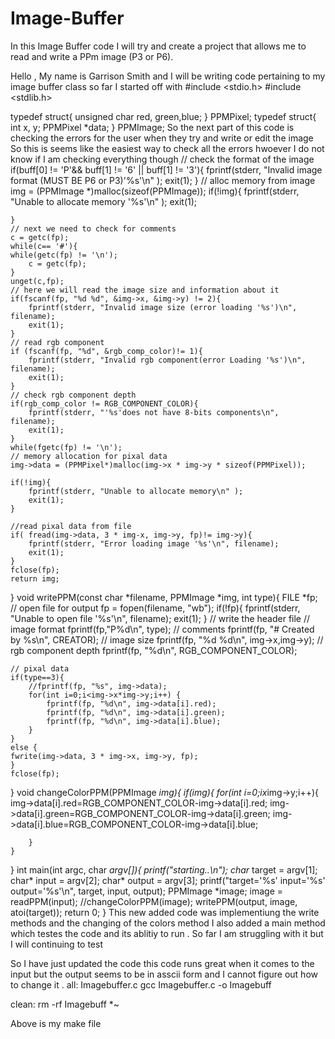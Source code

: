 # Image-Buffer
In this Image Buffer code I will try and create a project that allows me to read and write a PPm image (P3 or P6).

Hello , My name is Garrison Smith and I will be writing code pertaining to my image buffer class so far I started off with
#include <stdio.h>
#include <stdlib.h>

typedef struct{
    unsigned char red, green,blue;
}
PPMPixel;
typedef struct{
    int x, y;
    PPMPixel *data;
}
PPMImage;
So the next part of this code is checking the errors for the user when they try and write or edit the image 
So this is seems like the easiest way to check all the errors hwoever I do not know if I am checking everything though 
// check the format of the image
	if(buff[0] != 'P'&& buff[1] != '6' || buff[1] != '3'){
		fprintf(stderr, "Invalid image format (MUST BE P6 or P3)'%s'\n" );
		exit(1);
	}
	// alloc memory from image
	img = (PPMImage *)malloc(sizeof(PPMImage));
	if(!img){
		fprintf(stderr, "Unable to allocate memory '%s'\n" );
		exit(1);

	}
	// next we need to check for comments
	c = getc(fp);
	while(c== '#'){
	while(getc(fp) != '\n');
		c = getc(fp);
	}
	unget(c,fp);
	// here we will read the image size and information about it
	if(fscanf(fp, "%d %d", &img->x, &img->y) != 2){
		fprintf(stderr, "Invalid image size (error loading '%s')\n", filename);
		exit(1);
	}
	// read rgb component
	if (fscanf(fp, "%d", &rgb_comp_color)!= 1){
		fprintf(stderr, "Invalid rgb component(error Loading '%s')\n", filename);
		exit(1);
	}
	// check rgb component depth 
	if(rgb_comp_color != RGB_COMPONENT_COLOR){
		fprintf(stderr, "'%s'does not have 8-bits components\n", filename);
		exit(1);
	}
	while(fgetc(fp) != '\n');
	// memory allocation for pixal data
	img->data = (PPMPixel*)malloc(img->x * img->y * sizeof(PPMPixel));

	if(!img){
		fprintf(stderr, "Unable to allocate memory\n" );
		exit(1);
	}

	//read pixal data from file
	if( fread(img->data, 3 * img-x, img->y, fp)!= img->y){
		fprintf(stderr, "Error loading image '%s'\n", filename);
		exit(1);
	}
	fclose(fp);
	return img;
}
void writePPM(const char *filename, PPMImage *img, int type){
	FILE *fp;
	// open file for output
	fp = fopen(filename, "wb");
	if(!fp){
		fprintf(stderr, "Unable to open file '%s'\n", filename);
		exit(1);
	}
	// write the header file
	// image format
	fprintf(fp,"P%d\n", type);
	// comments
	fprintf(fp, "# Created by %s\n", CREATOR);
	// image size
	fprintf(fp, "%d %d\n", img->x,img->y);
	// rgb component depth
	fprintf(fp, "%d\n", RGB_COMPONENT_COLOR);

	// pixal data
	if(type==3){
		//fprintf(fp, "%s", img->data);
		for(int i=0;i<img->x*img->y;i++) {
			fprintf(fp, "%d\n", img->data[i].red);
			fprintf(fp, "%d\n", img->data[i].green);
			fprintf(fp, "%d\n", img->data[i].blue);
		}
	}
	else {
	fwrite(img->data, 3 * img->x, img->y, fp);
	}
	fclose(fp);
}
void changeColorPPM(PPMImage *img){
	if(img){
		for(int i=0;i<img->x*img->y;i++){
			img->data[i].red=RGB_COMPONENT_COLOR-img->data[i].red;
			img->data[i].green=RGB_COMPONENT_COLOR-img->data[i].green;
			img->data[i].blue=RGB_COMPONENT_COLOR-img->data[i].blue;

		}
	}
}
int main(int argc, char *argv[]){
	printf("starting..\n");
 	char* target = argv[1];
 	char* input = argv[2];
 	char* output = argv[3];
 	printf("target='%s' input='%s' output='%s'\n", target, input, output);
 	PPMImage *image;
	image = readPPM(input);
 	//changeColorPPM(image);
 	writePPM(output, image, atoi(target));
 	return 0;
}
 This new added code was implementiung the write methods and the changing of the colors method 
 I also added a main method which testes the code and its ablitiy to run . So far I am struggling with it but I will continuing to test
 
 So I have just updated the code this code runs great when it comes to the input but the output seems to be in asscii form and I cannot figure out how to change it . 
 all: Imagebuffer.c
	gcc Imagebuffer.c -o Imagebuff

clean:
	rm -rf Imagebuff *~

Above is my make file 
